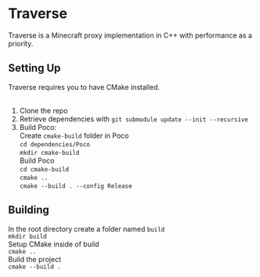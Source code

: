 # Traverse
Traverse is a Minecraft proxy implementation in C++ with performance as a priority.

## Setting Up
Traverse requires you to have CMake installed. <br> <br>

1. Clone the repo
2. Retrieve dependencies with `git submodule update --init --recursive`
3. Build Poco: <br>
Create `cmake-build` folder in Poco <br>
`cd dependencies/Poco` <br>
`mkdir cmake-build` <br>
Build Poco <br>
`cd cmake-build` <br>
`cmake ..` <br>
`cmake --build . --config Release` <br>

## Building
In the root directory create a folder named `build` <br>
`mkdir build` <br>
Setup CMake inside of build <br>
`cmake ..` <br>
Build the project <br>
`cmake --build .`